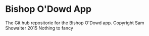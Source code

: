 # Bishop O'Dowd App
The Git hub repositorie for the Bishop O'Dowd app. Copyright Sam Showalter 2015
Nothing to fancy
